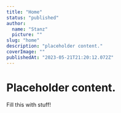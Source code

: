 ```yaml
---
title: "Home"
status: "published"
author:
  name: "Stanz"
  picture: ""
slug: "home"
description: "placeholder content."
coverImage: ""
publishedAt: "2023-05-21T21:20:12.072Z"
---
```


# Placeholder content.

Fill this with stuff!

